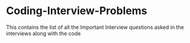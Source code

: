 # Coding-Interview-Problems
This contains the list of all the Important Interview questions asked in the interviews along with the code 
